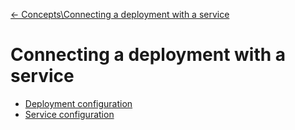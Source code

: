 [← Concepts\Connecting a deployment with a service](../../concepts/connecting-deployment-with-service.md)

# Connecting a deployment with a service

* [Deployment configuration](./nginx-service-deployment.yaml)
* [Service configuration](./nginx-service.yaml)